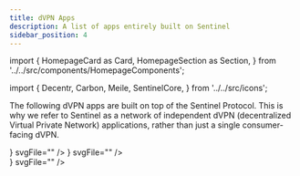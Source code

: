 ```yaml
---
title: dVPN Apps
description: A list of apps entirely built on Sentinel
sidebar_position: 4
---
```


import {
  HomepageCard as Card,
  HomepageSection as Section,
} from '../../src/components/HomepageComponents';

import {
  Decentr,
  Carbon,
  Meile,
  SentinelCore,
} from '../../src/icons';

The following dVPN apps are built on top of the Sentinel Protocol. This is why we refer to Sentinel as a network of independent dVPN (decentralized Virtual Private Network) applications, rather than just a single consumer-facing dVPN.

<Section id="web-sdks" hasSubSections>
    <Section
              title="⚙️ White-labels that build their app on the Sentinel Protocol"
              id="core-sdks"
              HeadingTag="h4"
            >
    <Card
        title="Sentinel Shield dVPN"
        description="Open source, p2p, trustless architecture powers one of the most decentralized consumer-facing DePIN applications ever created. Everything from peer discovery to connection authorization is through the blockchain; encrypted and safely in your hands, not in a VPN company's database."
        to="https://shield.sentinel.co/"
        icon={<SentinelCore />}
        svgFile=""
    />
    <Card
        title="Meile dVPN"
        description="Meile is a decentralized VPN solution built on top of the Sentinel Blockchain. Utilizing blockchain technology alongside community hosted decentralized nodes creates a private and censorship resistant network for everyone."
        to="https://mathnodes.com/index.php/meile-dvpn-client-linux-os-x/"
        icon={<Meile />}
        svgFile=""
    />
    <Card
        title="DVPN by Norse Labs"
        description="DVPN is built with uncompromising privacy and security in mind. Leveraging the blockchain technology from Sentinel and advanced encryption, it follows a Zero Trust model — users don’t have to rely on us, as independent entities manage the servers, making tracking almost impossible."
        to="https://play.google.com/store/apps/details?id=io.norselabs.dvpn&hl=en-US&pli=1"
        svgFile="/icons/norse-labs.svg"
    />
    <Card
        title="DVPN Telegram Bot"
        description="An innovative mini-app created by Norse Labs and powered by the Sentinel blockchain. It lets you securely and privately connect to thousands of dVPN servers worldwide, all for free! Since it’s used via Telegram, there’s no need to download any additional apps."
        to="https://norselabs.io/products/dvpn-bot"
        svgFile="/icons/dvpn-telegram-bot.svg"
    />
    <Card
        title="Independent dVPN"
        description="Independent dVPN is a Turkish free and fully decentralized service created by volunteers who prioritize digital human rights, offering powerful features like WireGuard and V2Ray support."
        to="https://independentdvpn.com"
        icon=""
        svgFile="/icons/independentdvpn.png"
    />
    <Card
        title="VALT"
        description="Take charge of your online privacy with VALT. Protect your digital footprint and earn rewards for your data. Our advanced VPN, powered by Sentinel, ensures top-notch security, keeping your information safe and inaccessible to prying eyes."
        to="http://valtdata.com/"
        icon=""
        svgFile="/icons/valt.svg"
    />
    <Card
        title="V2:App"
        description="V2App, powered by the advanced V2Ray platform, offers seamless access to a free and open internet. Built on top of Sentinel dVPN blockchain, v2app emphasizes strong privacy and security, without compromising on speed and reliability."
        to="https://v2.app/"
        svgFile="/icons/v2.svg"
    />
    <Card
        title="Dogwifhat dVPN"
        description="It’s a dVPN wif a hat! The Sentinel Ecosystem's first foray into the memecoin world. This application is entirely open source, accessible on GitHub, and compatible with both Android and iOS platforms."
        to="https://dogwifhatdvpn.com/"
        icon=""
        svgFile="/icons/dogwifhat.png"
    />
    </Section>
</Section>

<Section id="web-sdks" hasSubSections>
    <Section
              title="⚙️ 3rd party apps that have Sentinel integrated"
              id="core-sdks"
              HeadingTag="h4"
            >
    <Card
        title="Decentr Browser"
        description="Decentr is a browser with unparalleled speed, security and utility. Included in the browser release is Sentinel dVPN and Adblock."
        to="https://decentr.net/"
        icon={<Decentr />}
        svgFile=""
    />
    </Section>
</Section>